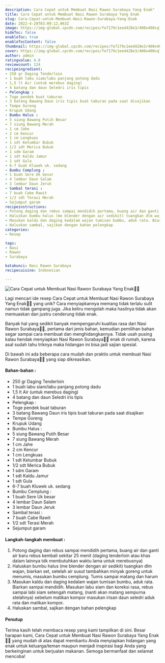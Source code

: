 ```yaml
---
description: Cara Cepat untuk Membuat Nasi Rawon Surabaya Yang Enak"
title: Cara Cepat untuk Membuat Nasi Rawon Surabaya Yang Enak
slug: Cara-Cepat-untuk-Membuat-Nasi-Rawon-Surabaya-Yang-Enak
date: 2022-4-28T03:09:12.063Z
image: https://img-global.cpcdn.com/recipes/fe7179c1eed428e3/400x400cq70/photo.jpg
hideToc: false
enableToc: true
enableTocContent: false
thumbnail: https://img-global.cpcdn.com/recipes/fe7179c1eed428e3/400x400cq70/photo.jpg
cover: https://img-global.cpcdn.com/recipes/fe7179c1eed428e3/400x400cq70/photo.jpg
author: admin
ratingvalue: 4.8
reviewcount: 124
recipeingredient:
- 250 gr Daging Tenderloin
- 1 buah labu siam/labu panjang potong dadu
- 1,5 lt Air (untuk merebus daging)
- 4 batang dan daun Seledri iris tipis
- Pelengkap :
- Toge pendek buat taburan
- 3 batang Bawang Daun iris tipis buat taburan pada saat disajikan
- Tempe Goreng
- Krupuk Udang
- Bumbu Halus :
- 5 siung Bawang Putih Besar
- 7 siung Bawang Merah
- 1 cm Jahe
- 2 cm Kencur
- 1 cm Lengkuas
- 1 sdt Ketumbar Bubuk
- 1/2 sdt Merica Bubuk
- 1 sdm Garam
- 1 sdt Kaldu Jamur
- 1 sdt Gula
- 6-7 buah Kluwek uk. sedang
- Bumbu Cemplung :
- 1 buah Sere Uk besar
- 4 lembar Daun Salam
- 3 lembar Daun Jeruk
- Sambal terasi :
- 7 buah Cabe Rawit
- 1/2 sdt Terasi Merah
- Sejumput garam
recipeinstructions:
- Potong daging dan rebus sampai mendidih pertama, buang air dan ganti air baru rebus kembali sekitar 25 menit (daging tenderloin atau khas dalam lainnya tdk membutuhkan waktu lama untuk merebusnya)
- Haluskan bumbu halus (me blender dengan air sedikit) tuangkan dlm wajan, biarkan set, setelah air susut tambahkan minyak goreng untuk menumis, masukan bumbu cemplung. Tumis sampai matang dan harum
- Masukan kaldu dan daging kedalam wajan tumisan bumbu, aduk rata. Biarkan sampai mendidih. Masukan labu siam dan koreksi rasa, rebus sampai labi siam setengah matang, (nanti akan matang sempurna stelahnya) sebelum matikan kompor masukan irisan daun seledri aduk rata dan matikan kompor.
- Haluskan sambal, sajikan dengan bahan pelengkap
categories:
- Resep

tags:
- Nasi
- Rawon
- Surabaya

katakunci: Nasi Rawon Surabaya
recipecuisine: Indonesian

---
```


![Cara Cepat untuk Membuat Nasi Rawon Surabaya Yang Enak👩‍🍳](https://img-global.cpcdn.com/recipes/fe7179c1eed428e3/400x400cq70/photo.jpg)

Lagi mencari ide resep Cara Cepat untuk Membuat Nasi Rawon Surabaya Yang Enak👩‍🍳 yang unik? Cara menyiapkannya memang tidak terlalu sulit namun tidak gampang juga. Jika keliru mengolah maka hasilnya tidak akan memuaskan dan justru cenderung tidak enak.

Banyak hal yang sedikit banyak mempengaruhi kualitas rasa dari Nasi Rawon Surabaya👩‍🍳, pertama dari jenis bahan, kemudian pemilihan bahan segar sampai cara membuat dan menghidangkannya. Tidak usah pusing kalau hendak menyiapkan Nasi Rawon Surabaya👩‍🍳 enak di rumah, karena asal sudah tahu triknya maka hidangan ini bisa jadi sajian spesial.

Di bawah ini ada beberapa cara mudah dan praktis untuk membuat Nasi Rawon Surabaya👩‍🍳 yang siap dikreasikan.

<!--inarticleads1-->

#### Bahan-bahan :

- 250 gr Daging Tenderloin
- 1 buah labu siam/labu panjang potong dadu
- 1,5 lt Air (untuk merebus daging)
- 4 batang dan daun Seledri iris tipis
- Pelengkap :
- Toge pendek buat taburan
- 3 batang Bawang Daun iris tipis buat taburan pada saat disajikan
- Tempe Goreng
- Krupuk Udang
- Bumbu Halus :
- 5 siung Bawang Putih Besar
- 7 siung Bawang Merah
- 1 cm Jahe
- 2 cm Kencur
- 1 cm Lengkuas
- 1 sdt Ketumbar Bubuk
- 1/2 sdt Merica Bubuk
- 1 sdm Garam
- 1 sdt Kaldu Jamur
- 1 sdt Gula
- 6-7 buah Kluwek uk. sedang
- Bumbu Cemplung :
- 1 buah Sere Uk besar
- 4 lembar Daun Salam
- 3 lembar Daun Jeruk
- Sambal terasi :
- 7 buah Cabe Rawit
- 1/2 sdt Terasi Merah
- Sejumput garam

<!--inarticleads2-->

#### Langkah-langkah membuat :

1. Potong daging dan rebus sampai mendidih pertama, buang air dan ganti air baru rebus kembali sekitar 25 menit (daging tenderloin atau khas dalam lainnya tdk membutuhkan waktu lama untuk merebusnya)
1. Haluskan bumbu halus (me blender dengan air sedikit) tuangkan dlm wajan, biarkan set, setelah air susut tambahkan minyak goreng untuk menumis, masukan bumbu cemplung. Tumis sampai matang dan harum
1. Masukan kaldu dan daging kedalam wajan tumisan bumbu, aduk rata. Biarkan sampai mendidih. Masukan labu siam dan koreksi rasa, rebus sampai labi siam setengah matang, (nanti akan matang sempurna stelahnya) sebelum matikan kompor masukan irisan daun seledri aduk rata dan matikan kompor.
1. Haluskan sambal, sajikan dengan bahan pelengkap

#### Penutup

Terima kasih telah membaca resep yang kami tampilkan di sini. Besar harapan kami, Cara Cepat untuk Membuat Nasi Rawon Surabaya Yang Enak👩‍🍳 yang mudah di atas dapat membantu Anda menyiapkan hidangan yang enak untuk keluarga/teman maupun menjadi inspirasi bagi Anda yang berkeinginan untuk berjualan makanan. Semoga bermanfaat dan selamat mencoba!